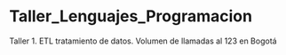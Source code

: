 # Taller_Lenguajes_Programacion
Taller 1. ETL tratamiento de datos. Volumen de llamadas al 123 en Bogotá
